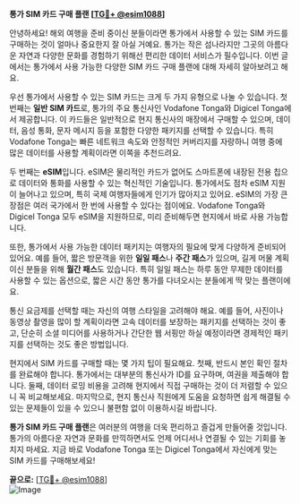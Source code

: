 **통가 SIM 카드 구매 플랜 [[TG💪+ @esim1088](https://t.me/s/esim1088)]**

안녕하세요! 해외 여행을 준비 중이신 분들이라면 통가에서 사용할 수 있는 SIM 카드를 구매하는 것이 얼마나 중요한지 잘 아실 거예요. 통가는 작은 섬나라지만 그곳의 아름다운 자연과 다양한 문화를 경험하기 위해선 편리한 데이터 서비스가 필수입니다. 이번 글에서는 통가에서 사용 가능한 다양한 SIM 카드 구매 플랜에 대해 자세히 알아보려고 해요.

우선 통가에서 사용할 수 있는 SIM 카드는 크게 두 가지 유형으로 나눌 수 있습니다. 첫 번째는 **일반 SIM 카드**로, 통가의 주요 통신사인 Vodafone Tonga와 Digicel Tonga에서 제공합니다. 이 카드들은 일반적으로 현지 통신사의 매장에서 구매할 수 있으며, 데이터, 음성 통화, 문자 메시지 등을 포함한 다양한 패키지를 선택할 수 있습니다. 특히 Vodafone Tonga는 빠른 네트워크 속도와 안정적인 커버리지를 자랑하니 여행 중에 많은 데이터를 사용할 계획이라면 이쪽을 추천드려요.

두 번째는 **eSIM**입니다. eSIM은 물리적인 카드가 없어도 스마트폰에 내장된 전용 칩으로 데이터와 통화를 사용할 수 있는 혁신적인 기술입니다. 통가에서도 점차 eSIM 지원이 늘어나고 있으며, 특히 국제 여행자들에게 인기가 많아지고 있어요. eSIM의 가장 큰 장점은 여러 국가에서 한 번에 사용할 수 있다는 점이에요. Vodafone Tonga와 Digicel Tonga 모두 eSIM을 지원하므로, 미리 준비해두면 현지에서 바로 사용 가능합니다.

또한, 통가에서 사용 가능한 데이터 패키지는 여행자의 필요에 맞게 다양하게 준비되어 있어요. 예를 들어, 짧은 방문객을 위한 **일일 패스**나 **주간 패스**가 있으며, 길게 머물 계획이신 분들을 위해 **월간 패스**도 있습니다. 특히 일일 패스는 하루 동안 무제한 데이터를 사용할 수 있는 옵션으로, 짧은 시간 동안 통가를 다녀오시는 분들에게 딱 맞는 플랜이에요.

통신 요금제를 선택할 때는 자신의 여행 스타일을 고려해야 해요. 예를 들어, 사진이나 동영상 촬영을 많이 할 계획이라면 고속 데이터를 보장하는 패키지를 선택하는 것이 좋고, 단순히 소셜 미디어를 사용하거나 간단한 웹 서핑만 하실 예정이라면 경제적인 패키지를 선택하는 것도 좋은 방법입니다.

현지에서 SIM 카드를 구매할 때는 몇 가지 팁이 필요해요. 첫째, 반드시 본인 확인 절차를 완료해야 합니다. 통가에서는 대부분의 통신사가 ID를 요구하며, 여권을 제출해야 합니다. 둘째, 데이터 로밍 비용을 고려해 현지에서 직접 구매하는 것이 더 저렴할 수 있으니 꼭 비교해보세요. 마지막으로, 현지 통신사 직원에게 도움을 요청하면 쉽게 해결될 수 있는 문제들이 있을 수 있으니 불편함 없이 이용하시길 바랍니다.

**통가 SIM 카드 구매 플랜**은 여러분의 여행을 더욱 편리하고 즐겁게 만들어줄 것입니다. 통가의 아름다운 자연과 문화를 만끽하면서도 언제 어디서나 연결될 수 있는 기회를 놓치지 마세요. 지금 바로 Vodafone Tonga 또는 Digicel Tonga에서 자신에게 맞는 SIM 카드를 구매해보세요!

**끝으로:** [[TG💪+ @esim1088](https://t.me/s/esim1088)]  
![Image](https://i.postimg.cc/Y0z9fWf4/image.png)